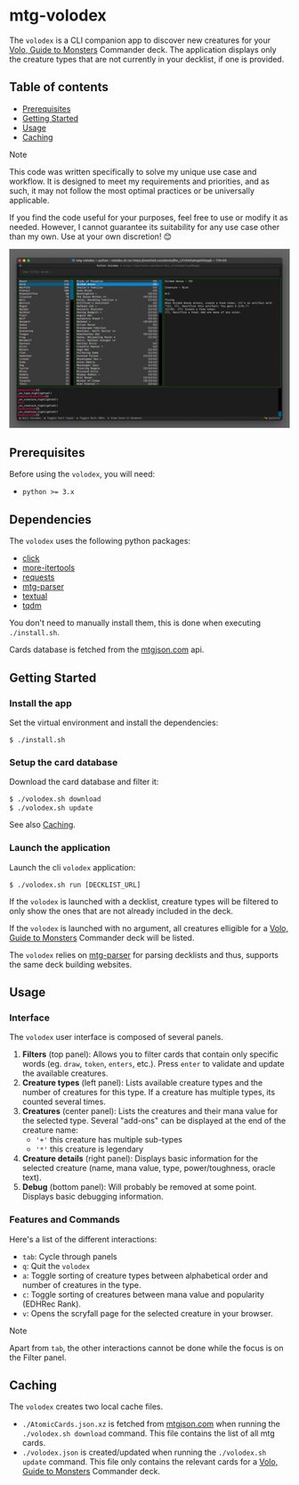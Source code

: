 # mtg-volodex

The `volodex` is a CLI companion app to discover new creatures for your [Volo, Guide to Monsters](https://scryfall.com/card/afr/238/volo-guide-to-monsters) Commander deck.
The application displays only the creature types that are not currently in your decklist, if one is provided.


## Table of contents

- [Prerequisites](#prerequisites)
- [Getting Started](#getting-started)
- [Usage](#usage)
- [Caching](#caching)


> [!NOTE]
> This code was written specifically to solve my unique use case and workflow. It is designed to meet my requirements and priorities, and as such, it may not follow the most optimal practices or be universally applicable.
>
> If you find the code useful for your purposes, feel free to use or modify it as needed. However, I cannot guarantee its suitability for any use case other than my own. Use at your own discretion! 😊


![Screen capture of the Volodex user interface](./assets/volodex.png)


## Prerequisites

Before using the `volodex`, you will need:
- `python >= 3.x`


## Dependencies

The `volodex` uses the following python packages:
- [click](https://pypi.org/project/click/)
- [more-itertools](https://pypi.org/project/more-itertools/)
- [requests](https://pypi.org/project/requests/)
- [mtg-parser](https://pypi.org/project/mtg_parser/)
- [textual](https://pypi.org/project/textual/)
- [tqdm](https://pypi.org/project/tqdm/)


You don't need to manually install them, this is done when executing `./install.sh`.

Cards database is fetched from the [mtgjson.com](https://mtgjson.com) api.


## Getting Started


### Install the app

Set the virtual environment and install the dependencies:

```Shell
$ ./install.sh
```


### Setup the card database

Download the card database and filter it:

```Shell
$ ./volodex.sh download
$ ./volodex.sh update
```

See also [Caching](#caching).


### Launch the application

Launch the cli `volodex` application:

```Shell
$ ./volodex.sh run [DECKLIST_URL]
```

If the `volodex` is launched with a decklist, creature types will be filtered to only show the ones that are not already included in the deck.

If the `volodex` is launched with no argument, all creatures elligible for a [Volo, Guide to Monsters](https://scryfall.com/card/afr/238/volo-guide-to-monsters) Commander deck will be listed.

The `volodex` relies on [mtg-parser](https://pypi.org/project/mtg_parser/) for parsing decklists and thus, supports the same deck building websites.


## Usage


### Interface

The `volodex` user interface is composed of several panels.
1. **Filters** (top panel): Allows you to filter cards that contain only specific words (eg. `draw`, `token`, `enters`, etc.). Press `enter` to validate and update the available creatures.
2. **Creature types** (left panel): Lists available creature types and the number of creatures for this type. If a creature has multiple types, its counted several times.
3. **Creatures** (center panel): Lists the creatures and their mana value for the selected type. Several "add-ons" can be displayed at the end of the creature name:
    - `'+'` this creature has multiple sub-types
    - `'*'` this creature is legendary
4. **Creature details** (right panel): Displays basic information for the selected creature (name, mana value, type, power/toughness, oracle text).
5. **Debug** (bottom panel): Will probably be removed at some point. Displays basic debugging information.


### Features and Commands

Here's a list of the different interactions:
- `tab`: Cycle through panels
- `q`: Quit the `volodex`
- `a`: Toggle sorting of creature types between alphabetical order and number of creatures in the type.
- `c`: Toggle sorting of creatures between mana value and popularity (EDHRec Rank).
- `v`: Opens the scryfall page for the selected creature in your browser.

> [!NOTE]
> Apart from `tab`, the other interactions cannot be done while the focus is on the Filter panel.


## Caching

The `volodex` creates two local cache files.
- `./AtomicCards.json.xz` is fetched from [mtgjson.com](https://mtgjson.com) when running the `./volodex.sh download` command. This file contains the list of all mtg cards.
- `./volodex.json` is created/updated when running the `./volodex.sh update` command. This file only contains the relevant cards for a [Volo, Guide to Monsters](https://scryfall.com/card/afr/238/volo-guide-to-monsters) Commander deck.
